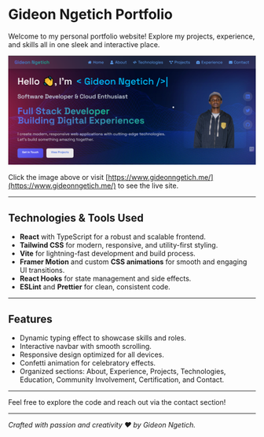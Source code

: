 # Gideon Ngetich Portfolio

Welcome to my personal portfolio website! Explore my projects, experience, and skills all in one sleek and interactive place.

[![Portfolio Image](./public/portfolio-readme.png)](https://www.gideonngetich.me/)

Click the image above or visit [https://www.gideonngetich.me/](https://www.gideonngetich.me/) to see the live site.

---

## Technologies & Tools Used

- **React** with TypeScript for a robust and scalable frontend.
- **Tailwind CSS** for modern, responsive, and utility-first styling.
- **Vite** for lightning-fast development and build process.
- **Framer Motion** and custom **CSS animations** for smooth and engaging UI transitions.
- **React Hooks** for state management and side effects.
- **ESLint** and **Prettier** for clean, consistent code.

---

## Features

- Dynamic typing effect to showcase skills and roles.
- Interactive navbar with smooth scrolling.
- Responsive design optimized for all devices.
- Confetti animation for celebratory effects.
- Organized sections: About, Experience, Projects, Technologies, Education, Community Involvement, Certification, and Contact.

---

Feel free to explore the code and reach out via the contact section!

---

*Crafted with passion and creativity ❤ by Gideon Ngetich.*